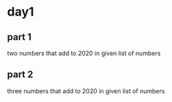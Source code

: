 # day1

## part 1
two numbers that add to 2020 in given list of numbers

## part 2 
three numbers that add to 2020 in given list of numbers

